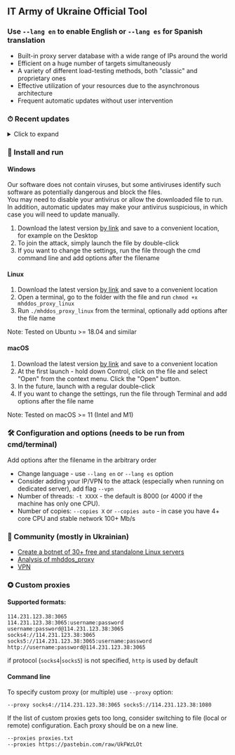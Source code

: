 ## IT Army of Ukraine Official Tool

### Use `--lang en` to enable English or `--lang es` for Spanish translation

- Built-in proxy server database with a wide range of IPs around the world
- Efficient on a huge number of targets simultaneously
- A variety of different load-testing methods, both "classic" and proprietary ones
- Effective utilization of your resources due to the asynchronous architecture
- Frequent automatic updates without user intervention

### ⏱ Recent updates

<details>
<summary>Click to expand</summary>

- **08.07.2022**
    - For ease of install and protection against unauthorized use, the program is now distributed
      as an executable file
    - The ability to set own targets has been removed - IT Army of Ukraine targets are used
- **27.06.2022** Added Spanish localization - use flag `--lang es`
- **22.06.2022** Performance improvements. The `--debug` option is deprecated to avoid negative impact on performance
- **10.06.2022** Introduced `--proxy` option for providing custom proxies directly from command args
- **08.06.2022** Added `--copies auto` option to set the value automatically based on the resources available

</details>

### 💽 Install and run 

#### Windows

Our software does not contain viruses, but some antiviruses identify such software as potentially dangerous and block the files.  
You may need to disable your antivirus or allow the downloaded file to run.  
In addition, automatic updates may make your antivirus suspicious, in which case you will need to update manually.  

1. Download the latest
   version [by link](https://github.com/porthole-ascend-cinnamon/mhddos_proxy_releases/releases/latest/download/mhddos_proxy_win.exe)
   and save to a convenient location, for example on the Desktop
2. To join the attack, simply launch the file by double-click
3. If you want to change the settings, run the file through the cmd command line and add options after the filename

#### Linux

1. Download the latest
   version [by link](https://github.com/porthole-ascend-cinnamon/mhddos_proxy_releases/releases/latest/download/mhddos_proxy_linux)
   and save to a convenient location
2. Open a terminal, go to the folder with the file and run `chmod +x mhddos_proxy_linux`
3. Run `./mhddos_proxy_linux` from the terminal, optionally add options after the file name

Note: Tested on Ubuntu >= 18.04 and similar

#### macOS

1. Download the latest
   version [by link](https://github.com/porthole-ascend-cinnamon/mhddos_proxy_releases/releases/latest/download/mhddos_proxy_mac)
   and save to a convenient location
2. At the first launch - hold down Control, click on the file and select "Open" from the context menu.
   Click the "Open" button.
3. In the future, launch with a regular double-click
4. If you want to change the settings, run the file through Terminal and add options after the file name

Note: Tested on macOS >= 11 (Intel and M1)

### 🛠 Configuration and options (needs to be run from cmd/terminal)

Add options after the filename in the arbitrary order

- Change language - use `--lang en` or `--lang es` option
- Consider adding your IP/VPN to the attack (especially when running on dedicated server), add flag `--vpn`
- Number of threads: `-t XXXX` - the default is 8000 (or 4000 if the machine has only one CPU).
- Number of copies: `--copies X` or `--copies auto` - in case you have 4+ core CPU and stable network 100+ Mb/s

### 🐳 Community (mostly in Ukrainian)

- [Create a botnet of 30+ free and standalone Linux servers](https://auto-ddos.notion.site/dd91326ed30140208383ffedd0f13e5c)
- [Analysis of mhddos_proxy](https://telegra.ph/Anal%D1%96z-zasobu-mhddos-proxy-04-01)
- [VPN](https://auto-ddos.notion.site/VPN-5e45e0aadccc449e83fea45d56385b54)

### ✪ Custom proxies

#### Supported formats:

    114.231.123.38:3065
    114.231.123.38:3065:username:password
    username:password@114.231.123.38:3065
    socks4://114.231.123.38:3065
    socks5://114.231.123.38:3065:username:password
    http://username:password@114.231.123.38:3065

if protocol (`socks4`|`socks5`) is not specified, `http` is used by default

#### Command line

To specify custom proxy (or multiple) use `--proxy` option:

    --proxy socks4://114.231.123.38:3065 socks5://114.231.123.38:1080

If the list of custom proxies gets too long, consider switching to file (local or remote) configuration.
Each proxy should be on a new line.

    --proxies proxies.txt
    --proxies https://pastebin.com/raw/UkFWzLOt
